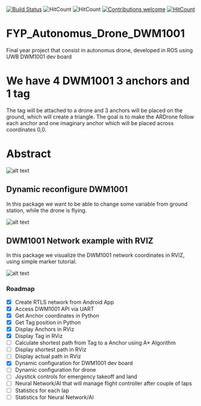 [![Build Status](http://94.2.115.49:8080/buildStatus/icon?job=testing)](http://94.2.115.49:8080/job/testing/)
![HitCount](https://img.shields.io/badge/ROS%20version-kinetic-blue.svg)
![HitCount](https://img.shields.io/badge/Supported%20OS-Ubuntu%2016.04-orange.svg)
[![Contributions welcome](https://img.shields.io/badge/contributions-welcome-brightgreen.svg?style=flat)](https://github.com/dwyl/esta/issues)
[![HitCount](http://hits.dwyl.io/20chix/https://github.com/20chix/FYP_Autonomus_Drone_DWM1001.svg)](http://hits.dwyl.io/20chix/https://github.com/20chix/FYP_Autonomus_Drone_DWM1001)

# FYP_Autonomus_Drone_DWM1001

Final year project that consist in autonomus drone, developed in ROS using UWB DWM1001 dev board

# We have 4 DWM1001 3 anchors and 1 tag
 The tag will be attached to a drone and  3 anchors will be placed on the ground, which will create a triangle.
 The goal is to make the ARDrone follow each anchor and one imaginary anchor which will be placed across coordinates 0,0.

# Abstract 
![alt text](https://raw.githubusercontent.com/20chix/FYP_Autonomus_Drone_DWM1001/master/FYP_Diagram.png?token=AO45C05pXrDjVLWjscxHtIeme5V2u6LIks5bdegywA%3D%3D)

## Dynamic reconfigure DWM1001
In this package we want to be able to change some variable from ground station, while the drone is flying.

![alt text](https://raw.githubusercontent.com/20chix/FYP_Autonomus_Drone_DWM1001/master/dynamic_config.png?token=AO45C_U_21l0DxnwtksrGWyNPu9QgesEks5bezMowA%3D%3D)

## DWM1001 Network example with RVIZ
In this package we visualize the DWM1001 network coordinates in RVIZ, using simple marker tutorial. 

![alt text](https://raw.githubusercontent.com/20chix/FYP_Autonomus_Drone_DWM1001/master/DWM1001_Network.png?token=AO45CyLgBJfEUZWnWtPbS663cFn77bhjks5bfHnDwA%3D%3D)


### Roadmap
- [x] Create RTLS network from Android App
- [x] Access DWM1001 API via UART
- [x] Get Anchor coordinates in Python
- [x] Get Tag position in Python
- [x] Display Anchors in RViz
- [x] Display Tag in RViz
- [ ] Calculate shortest path from Tag to a Anchor using A* Algorithm
- [ ] Display shortest path in RViz
- [ ] Display actual path in RViz
- [x] Dynamic configuration for DWM1001 dev board
- [ ] Dynamic configuration for drone
- [ ] Joystick controls for emergency takeoff and land
- [ ] Neural Network/AI that will manage flight controller after couple of laps
- [ ] Statistics for each lap
- [ ] Statistics for Neural Network/AI

